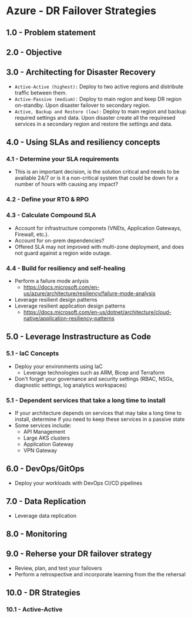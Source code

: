 # Azure - DR Failover Strategies

## 1.0 - Problem statement

## 2.0 - Objective

## 3.0 - Architecting for Disaster Recovery

- ```Active-Active (highest):``` Deploy to two active regions and distribute traffic between them.
- ```Active-Passive (medium):``` Deploy to main region and keep DR region on-standby. Upon disaster failover to secondary region.
- ```Active, Backup and Restore (low):``` Deploy to main region and backup required settings and data. Upon disaster create all the requiresed services in a secondary region and restore the settings and data.

## 4.0 - Using SLAs and resiliency concepts

### 4.1 - Determine your SLA requirements

- This is an important decision, is the solution critical and needs to be available 24/7 or is it a non-critical system that could be down for a number of hours with causing any impact?

### 4.2 - Define your RTO & RPO

### 4.3 - Calculate Compound SLA

- Account for infrastructure componets (VNEts, Application Gateways, Firewall, etc.).
- Account for on-prem dependencies?
- Offered SLA may not improved with multi-zone deployment, and does not guard against a region wide outage.

### 4.4 - Build for resiliency and self-healing

- Perform a failure mode anlysis
  - https://docs.microsoft.com/en-us/azure/architecture/resiliency/failure-mode-analysis
- Leverage resilient design patterns
- Leverage resilient application design patterns
  - https://docs.microsoft.com/en-us/dotnet/architecture/cloud-native/application-resiliency-patterns

## 5.0 - Leverage Instrastructure as Code

### 5.1 - IaC Concepts

- Deploy your environments using IaC
  - Leverage technologies such as ARM, Bicep and Terraform
- Don't forget your governance and security settings (RBAC, NSGs, diagnostic settings, log analytics workspaces)

### 5.1 - Dependent services that take a long time to install

- If your architecture depends on services that may take a long time to install, determine if you need to keep these services in a passive state
- Some services include:
  - API Management
  - Large AKS clusters
  - Application Gateway
  - VPN Gateway

## 6.0 - DevOps/GitOps

- Deploy your workloads with DevOps CI/CD pipelines

## 7.0 - Data Replication

- Leverage data replication

## 8.0 - Monitoring

## 9.0 - Reherse your DR failover strategy

- Review, plan, and test your failovers
- Perform a retrospective and incorporate learning from the the rehersal

## 10.0 - DR Strategies

### 10.1 - Active-Active

